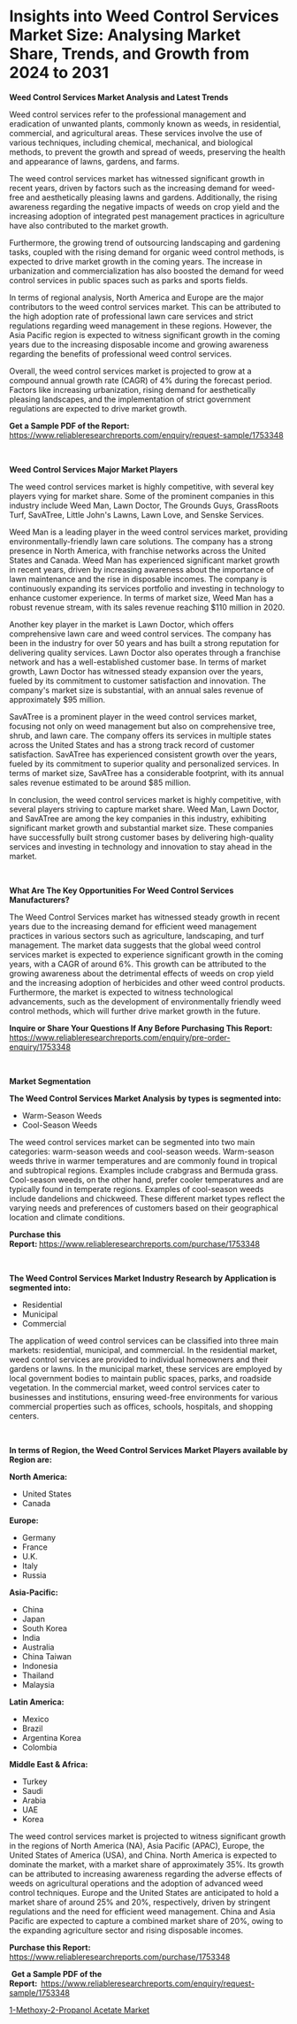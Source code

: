 <p><h1>Insights into Weed Control Services Market Size: Analysing Market Share, Trends, and Growth from 2024 to 2031</h1></p><p><strong>Weed Control Services Market Analysis and Latest Trends</strong></p>
<p><p>Weed control services refer to the professional management and eradication of unwanted plants, commonly known as weeds, in residential, commercial, and agricultural areas. These services involve the use of various techniques, including chemical, mechanical, and biological methods, to prevent the growth and spread of weeds, preserving the health and appearance of lawns, gardens, and farms.</p><p>The weed control services market has witnessed significant growth in recent years, driven by factors such as the increasing demand for weed-free and aesthetically pleasing lawns and gardens. Additionally, the rising awareness regarding the negative impacts of weeds on crop yield and the increasing adoption of integrated pest management practices in agriculture have also contributed to the market growth.</p><p>Furthermore, the growing trend of outsourcing landscaping and gardening tasks, coupled with the rising demand for organic weed control methods, is expected to drive market growth in the coming years. The increase in urbanization and commercialization has also boosted the demand for weed control services in public spaces such as parks and sports fields.</p><p>In terms of regional analysis, North America and Europe are the major contributors to the weed control services market. This can be attributed to the high adoption rate of professional lawn care services and strict regulations regarding weed management in these regions. However, the Asia Pacific region is expected to witness significant growth in the coming years due to the increasing disposable income and growing awareness regarding the benefits of professional weed control services.</p><p>Overall, the weed control services market is projected to grow at a compound annual growth rate (CAGR) of 4% during the forecast period. Factors like increasing urbanization, rising demand for aesthetically pleasing landscapes, and the implementation of strict government regulations are expected to drive market growth.</p></p>
<p><strong>Get a Sample PDF of the Report:&nbsp;</strong> <a href="https://www.reliableresearchreports.com/enquiry/request-sample/1753348">https://www.reliableresearchreports.com/enquiry/request-sample/1753348</a></p>
<p>&nbsp;</p>
<p><strong>Weed Control Services Major Market Players</strong></p>
<p><p>The weed control services market is highly competitive, with several key players vying for market share. Some of the prominent companies in this industry include Weed Man, Lawn Doctor, The Grounds Guys, GrassRoots Turf, SavATree, Little John's Lawns, Lawn Love, and Senske Services.</p><p>Weed Man is a leading player in the weed control services market, providing environmentally-friendly lawn care solutions. The company has a strong presence in North America, with franchise networks across the United States and Canada. Weed Man has experienced significant market growth in recent years, driven by increasing awareness about the importance of lawn maintenance and the rise in disposable incomes. The company is continuously expanding its services portfolio and investing in technology to enhance customer experience. In terms of market size, Weed Man has a robust revenue stream, with its sales revenue reaching $110 million in 2020.</p><p>Another key player in the market is Lawn Doctor, which offers comprehensive lawn care and weed control services. The company has been in the industry for over 50 years and has built a strong reputation for delivering quality services. Lawn Doctor also operates through a franchise network and has a well-established customer base. In terms of market growth, Lawn Doctor has witnessed steady expansion over the years, fueled by its commitment to customer satisfaction and innovation. The company's market size is substantial, with an annual sales revenue of approximately $95 million.</p><p>SavATree is a prominent player in the weed control services market, focusing not only on weed management but also on comprehensive tree, shrub, and lawn care. The company offers its services in multiple states across the United States and has a strong track record of customer satisfaction. SavATree has experienced consistent growth over the years, fueled by its commitment to superior quality and personalized services. In terms of market size, SavATree has a considerable footprint, with its annual sales revenue estimated to be around $85 million.</p><p>In conclusion, the weed control services market is highly competitive, with several players striving to capture market share. Weed Man, Lawn Doctor, and SavATree are among the key companies in this industry, exhibiting significant market growth and substantial market size. These companies have successfully built strong customer bases by delivering high-quality services and investing in technology and innovation to stay ahead in the market.</p></p>
<p>&nbsp;</p>
<p><strong>What Are The Key Opportunities For Weed Control Services Manufacturers?</strong></p>
<p><p>The Weed Control Services market has witnessed steady growth in recent years due to the increasing demand for efficient weed management practices in various sectors such as agriculture, landscaping, and turf management. The market data suggests that the global weed control services market is expected to experience significant growth in the coming years, with a CAGR of around 6%. This growth can be attributed to the growing awareness about the detrimental effects of weeds on crop yield and the increasing adoption of herbicides and other weed control products. Furthermore, the market is expected to witness technological advancements, such as the development of environmentally friendly weed control methods, which will further drive market growth in the future.</p></p>
<p><strong>Inquire or Share Your Questions If Any Before Purchasing This Report:</strong> <a href="https://www.reliableresearchreports.com/enquiry/pre-order-enquiry/1753348">https://www.reliableresearchreports.com/enquiry/pre-order-enquiry/1753348</a></p>
<p>&nbsp;</p>
<p><strong>Market Segmentation</strong></p>
<p><strong>The Weed Control Services Market Analysis by types is segmented into:</strong></p>
<p><ul><li>Warm-Season Weeds</li><li>Cool-Season Weeds</li></ul></p>
<p><p>The weed control services market can be segmented into two main categories: warm-season weeds and cool-season weeds. Warm-season weeds thrive in warmer temperatures and are commonly found in tropical and subtropical regions. Examples include crabgrass and Bermuda grass. Cool-season weeds, on the other hand, prefer cooler temperatures and are typically found in temperate regions. Examples of cool-season weeds include dandelions and chickweed. These different market types reflect the varying needs and preferences of customers based on their geographical location and climate conditions.</p></p>
<p><strong>Purchase this Report:&nbsp;</strong><a href="https://www.reliableresearchreports.com/purchase/1753348">https://www.reliableresearchreports.com/purchase/1753348</a></p>
<p>&nbsp;</p>
<p><strong>The Weed Control Services Market Industry Research by Application is segmented into:</strong></p>
<p><ul><li>Residential</li><li>Municipal</li><li>Commercial</li></ul></p>
<p><p>The application of weed control services can be classified into three main markets: residential, municipal, and commercial. In the residential market, weed control services are provided to individual homeowners and their gardens or lawns. In the municipal market, these services are employed by local government bodies to maintain public spaces, parks, and roadside vegetation. In the commercial market, weed control services cater to businesses and institutions, ensuring weed-free environments for various commercial properties such as offices, schools, hospitals, and shopping centers.</p></p>
<p>&nbsp;</p>
<p><strong>In terms of Region, the Weed Control Services Market Players available by Region are:</strong></p>
<p>
    <p> <strong> North America: </strong>
        <ul>
            <li>United States</li>
            <li>Canada</li>
        </ul>
        </p> 
    <p> <strong> Europe: </strong>
        <ul>
            <li>Germany</li>
            <li>France</li>
            <li>U.K.</li>
            <li>Italy</li>
            <li>Russia</li>
        </ul>
        </p> 
    <p> <strong> Asia-Pacific: </strong>
        <ul>
            <li>China</li>
            <li>Japan</li>
            <li>South Korea</li>
            <li>India</li>
            <li>Australia</li>
            <li>China Taiwan</li>
            <li>Indonesia</li>
            <li>Thailand</li>
            <li>Malaysia</li>
        </ul>
        </p> 
    <p> <strong> Latin America: </strong>
        <ul>
            <li>Mexico</li>
            <li>Brazil</li>
            <li>Argentina Korea</li>
            <li>Colombia</li>
        </ul>
        </p> 
    <p> <strong> Middle East & Africa: </strong>
        <ul>
            <li>Turkey</li>
            <li>Saudi</li>
            <li>Arabia</li>
            <li>UAE</li>
            <li>Korea</li>
        </ul>
    </p>
    </p>
<p><p>The weed control services market is projected to witness significant growth in the regions of North America (NA), Asia Pacific (APAC), Europe, the United States of America (USA), and China. North America is expected to dominate the market, with a market share of approximately 35%. Its growth can be attributed to increasing awareness regarding the adverse effects of weeds on agricultural operations and the adoption of advanced weed control techniques. Europe and the United States are anticipated to hold a market share of around 25% and 20%, respectively, driven by stringent regulations and the need for efficient weed management. China and Asia Pacific are expected to capture a combined market share of 20%, owing to the expanding agriculture sector and rising disposable incomes.</p></p>
<p><strong>Purchase this Report: </strong><a href="https://www.reliableresearchreports.com/purchase/1753348">https://www.reliableresearchreports.com/purchase/1753348</a></p>
<p>&nbsp;<strong>Get a Sample PDF of the Report:&nbsp;&nbsp;</strong><a href="https://www.reliableresearchreports.com/enquiry/request-sample/1753348">https://www.reliableresearchreports.com/enquiry/request-sample/1753348</a></p>
<p><strong></strong></p>
<p><p><a href="https://www.linkedin.com/pulse/1-methoxy-2-propanol-acetate-market-size-furnishes-valuable-8lktf?trackingId=2jw69iBIQaGfkr3DiL1kXA%3D%3D">1-Methoxy-2-Propanol Acetate Market</a></p></p>
